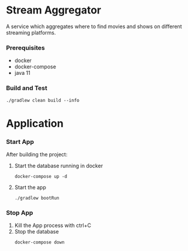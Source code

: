 # Stream Aggregator
A service which aggregates where to find movies and shows on different streaming platforms.

### Prerequisites
- docker
- docker-compose
- java 11

### Build and Test
```
./gradlew clean build --info
```

# Application
### Start App
After building the project:

1. Start the database running in docker
    ```
    docker-compose up -d
    ```
1. Start the app
    ```
    ./gradlew bootRun
    ```
### Stop App
1. Kill the App process with ctrl+C
1. Stop the database
    ```
    docker-compose down
    ```
